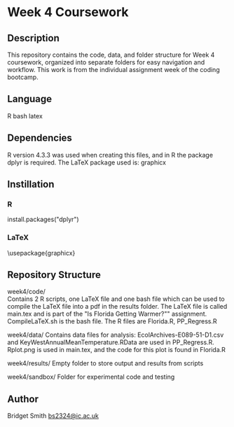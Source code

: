# Week 4 Coursework

## Description 
This repository contains the code, data, and folder structure for Week 4 coursework, organized into separate folders for easy navigation and workflow. This work is from the individual assignment week of the coding bootcamp.

## Language
R
bash
latex

## Dependencies
R version 4.3.3 was used when creating this files, and in R the package dplyr is required.
The LaTeX package used is: graphicx

## Instillation
### R
install.packages("dplyr")
### LaTeX
\usepackage{graphicx} 

## Repository Structure
week4/code/  
Contains 2 R scripts, one LaTeX file and one bash file which can be used to compile the LaTeX file into a pdf in the results folder.
The LaTeX file is called main.tex and is part of the "Is Florida Getting Warmer?"" assignment. 
CompileLaTeX.sh is the bash file.
The R files are Florida.R, PP_Regress.R

week4/data/ 
Contains data files for analysis:
EcolArchives-E089-51-D1.csv and KeyWestAnnualMeanTemperature.RData are used in PP_Regress.R.
Rplot.png is used in main.tex, and the code for this plot is found in Florida.R

week4/results/ 
Empty folder to store output and results from scripts 

week4/sandbox/ 
Folder for experimental code and testing

## Author
Bridget Smith
bs2324@ic.ac.uk

